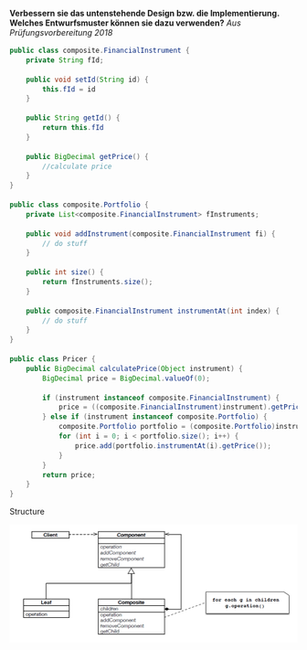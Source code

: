 __Verbessern sie das untenstehende Design bzw. die Implementierung. Welches Entwurfsmuster können sie dazu verwenden?__
*Aus Prüfungsvorbereitung 2018*

```java
public class composite.FinancialInstrument {
    private String fId;

    public void setId(String id) {
        this.fId = id
    }

    public String getId() {
        return this.fId
    }

    public BigDecimal getPrice() {
        //calculate price
    }
}

public class composite.Portfolio {
    private List<composite.FinancialInstrument> fInstruments;

    public void addInstrument(composite.FinancialInstrument fi) {
        // do stuff
    }

    public int size() {
        return fInstruments.size();
    }

    public composite.FinancialInstrument instrumentAt(int index) {
        // do stuff
    }
}

public class Pricer {
    public BigDecimal calculatePrice(Object instrument) {
        BigDecimal price = BigDecimal.valueOf(0);

        if (instrument instanceof composite.FinancialInstrument) {
            price = ((composite.FinancialInstrument)instrument).getPrice();
        } else if (instrument instanceof composite.Portfolio) {
            composite.Portfolio portfolio = (composite.Portfolio)instrument;
            for (int i = 0; i < portfolio.size(); i++) {
                price.add(portfolio.instrumentAt(i).getPrice());
            }
        }
        return price;
    }
}
```

Structure

![structure](structure.PNG "Structure")